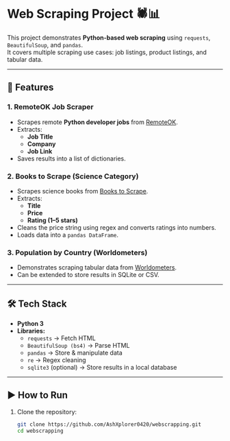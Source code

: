 # Web Scraping Project 🕷️📊

This project demonstrates **Python-based web scraping** using `requests`, `BeautifulSoup`, and `pandas`.  
It covers multiple scraping use cases: job listings, product listings, and tabular data.

---

## 📌 Features

### 1. RemoteOK Job Scraper
- Scrapes remote **Python developer jobs** from [RemoteOK](https://remoteok.com/remote-dev+python-jobs).
- Extracts:
  - **Job Title**
  - **Company**
  - **Job Link**
- Saves results into a list of dictionaries.

### 2. Books to Scrape (Science Category)
- Scrapes science books from [Books to Scrape](https://books.toscrape.com).
- Extracts:
  - **Title**
  - **Price**
  - **Rating (1–5 stars)**
- Cleans the price string using regex and converts ratings into numbers.
- Loads data into a `pandas DataFrame`.

### 3. Population by Country (Worldometers)
- Demonstrates scraping tabular data from [Worldometers](https://www.worldometers.info/world-population/population-by-country/).
- Can be extended to store results in SQLite or CSV.

---

## 🛠️ Tech Stack
- **Python 3**
- **Libraries:**
  - `requests` → Fetch HTML
  - `BeautifulSoup (bs4)` → Parse HTML
  - `pandas` → Store & manipulate data
  - `re` → Regex cleaning
  - `sqlite3` (optional) → Store results in a local database

---

## ▶️ How to Run

1. Clone the repository:
   ```bash
   git clone https://github.com/AshXplorer0420/webscrapping.git
   cd webscrapping
